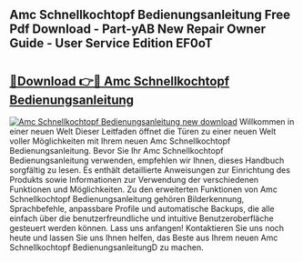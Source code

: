 ## Amc Schnellkochtopf Bedienungsanleitung Free Pdf Download - Part-yAB New Repair Owner Guide - User Service Edition EF0oT

# <h2><a href="http://df5rgj3.blite.top/?on=Amc+Schnellkochtopf+Bedienungsanleitung">🔗Download 👉🔴 Amc Schnellkochtopf Bedienungsanleitung</a></h2>

[![Amc Schnellkochtopf Bedienungsanleitung new download](https://i.imgur.com/lujVjoI.png)](http://df5rgj3.blite.top/?on=Amc+Schnellkochtopf+Bedienungsanleitung)
Willkommen in einer neuen Welt Dieser Leitfaden öffnet die Türen zu einer neuen Welt voller Möglichkeiten mit Ihrem neuen Amc Schnellkochtopf Bedienungsanleitung. Bevor Sie Ihr Amc Schnellkochtopf Bedienungsanleitung verwenden, empfehlen wir Ihnen, dieses Handbuch sorgfältig zu lesen. Es enthält detaillierte Anweisungen zur Einrichtung des Produkts sowie Informationen zur Verwendung der verschiedenen Funktionen und Möglichkeiten. Zu den erweiterten Funktionen von Amc Schnellkochtopf Bedienungsanleitung gehören Bilderkennung, Sprachbefehle, anpassbare Profile und automatische Backups, die alle einfach über die benutzerfreundliche und intuitive Benutzeroberfläche gesteuert werden können. Lass uns anfangen! Kontaktieren Sie uns noch heute und lassen Sie uns Ihnen helfen, das Beste aus Ihrem neuen Amc Schnellkochtopf BedienungsanleitungD zu machen.
